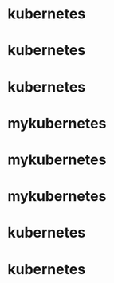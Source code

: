 # kubernetes
# kubernetes
# kubernetes
# mykubernetes
# mykubernetes
# mykubernetes
# kubernetes
# kubernetes

